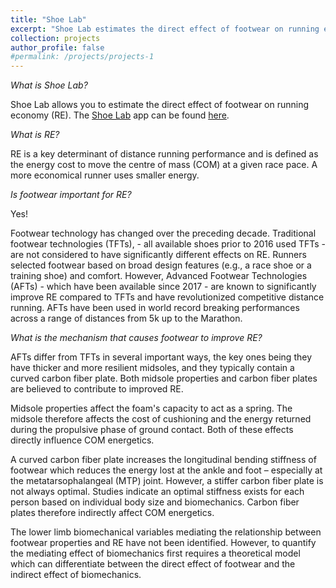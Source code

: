 ```yaml
---
title: "Shoe Lab"
excerpt: "Shoe Lab estimates the direct effect of footwear on running economy <br/><img src='/images/shoe_app_all1.png'>"
collection: projects
author_profile: false
#permalink: /projects/projects-1
---
```




*What is Shoe Lab?*  

Shoe Lab allows you to estimate the direct effect of footwear on running economy (RE). The <a href="https://gamespeed.shinyapps.io/shoelab/" target="_blank">Shoe Lab</a> app can be found <a href="https://gamespeed.shinyapps.io/shoelab/" target="_blank">here</a>.
<br>

*What is RE?*  

RE is a key determinant of distance running performance and is defined as the energy cost to move the centre of mass (COM) at a given race pace. A more economical runner uses smaller energy.  

*Is footwear important for RE?*  

Yes!  

Footwear technology has changed over the preceding decade. Traditional footwear technologies (TFTs), - all available shoes prior to 2016 used TFTs - are not considered to have significantly different effects on RE. Runners selected footwear based on broad design features (e.g., a race shoe or a training shoe) and comfort. However, Advanced Footwear Technologies (AFTs) - which have been available since 2017 - are known to significantly improve RE compared to TFTs and have revolutionized competitive distance running. AFTs have been used in world record breaking performances across a range of distances from 5k up to the Marathon.  


*What is the mechanism that causes footwear to improve RE?*  

AFTs differ from TFTs in several important ways, the key ones being they have thicker and more resilient midsoles, and they typically contain a curved carbon fiber plate. Both midsole properties and carbon fiber plates are believed to contribute to improved RE.  

Midsole properties affect the foam's capacity to act as a spring. The midsole therefore affects the cost of cushioning and the energy returned during the propulsive phase of ground contact. Both of these effects directly influence COM energetics.  

A curved carbon fiber plate increases the longitudinal bending stiffness of footwear which reduces the energy lost at the ankle and foot – especially at the metatarsophalangeal (MTP) joint. However, a stiffer carbon fiber plate is not always optimal. Studies indicate an optimal stiffness exists for each person based on individual body size and biomechanics. Carbon fiber plates therefore indirectly affect COM energetics.  

The lower limb biomechanical variables mediating the relationship between footwear properties and RE have not been identified. However, to quantify the mediating effect of biomechanics first requires a theoretical model which can differentiate between the direct effect of footwear and the indirect effect of biomechanics.
